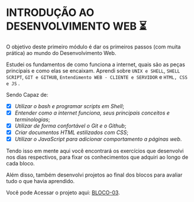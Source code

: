 # INTRODUÇÃO AO DESENVOLVIMENTO WEB :hourglass_flowing_sand:

O objetivo deste primeiro módulo é dar os primeiros passos (com muita prática) ao mundo do Desenvolvimento Web.

Estudei os fundamentos de como funciona a internet, quais são as peças principais e como elas se encaixam.
Aprendi sobre `UNIX e SHELL`, `SHELL SCRIPT`, `GIT e GITHUB`, `Entendimento WEB - CLIENTE e SERVIDOR` e `HTML, CSS e JS` .

Sendo Capaz de:

- [X] _Utilizar o bash e programar scripts em Shell_;
- [X] _Entender como a internet funciona, seus principais conceitos e terminologias_;
- [X] _Utilizar de forma confortável o Git e o Github_;
- [X] _Criar documentos HTML estilizados com CSS_;
- [X] _Utilizar o JavaScript para adicionar comportamento a páginas web_.

Tendo isso em mente aqui você encontrará os exercícios que desenvolvi nos dias respectivos,
para fixar os conhecimentos que adquiri ao longo de cada bloco. 

Além disso, também desenvolvi projetos ao final dos blocos para avaliar tudo o que havia aprendido.

Você pode Acessar o projeto aqui: [BLOCO-03](linkProjetoDoBloco).
